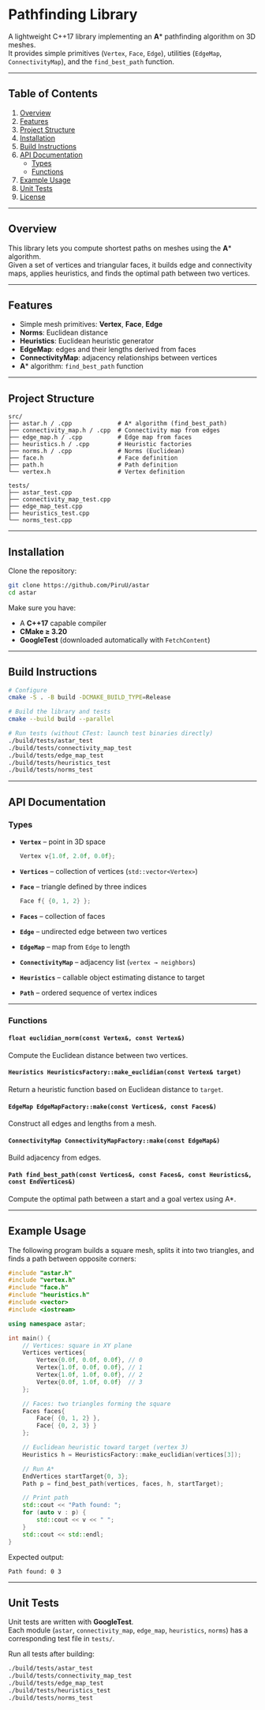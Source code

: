 # Pathfinding Library

A lightweight C++17 library implementing an **A*** pathfinding algorithm on 3D meshes.  
It provides simple primitives (`Vertex`, `Face`, `Edge`), utilities (`EdgeMap`, `ConnectivityMap`), and the `find_best_path` function.

---

## Table of Contents

1. [Overview](#overview)  
2. [Features](#features)  
3. [Project Structure](#project-structure)  
4. [Installation](#installation)  
5. [Build Instructions](#build-instructions)  
6. [API Documentation](#api-documentation)  
   - [Types](#types)  
   - [Functions](#functions)  
7. [Example Usage](#example-usage)  
8. [Unit Tests](#unit-tests)  
9. [License](#license)  

---

## Overview

This library lets you compute shortest paths on meshes using the **A*** algorithm.  
Given a set of vertices and triangular faces, it builds edge and connectivity maps, applies heuristics, and finds the optimal path between two vertices.

---

## Features

- Simple mesh primitives: **Vertex**, **Face**, **Edge**  
- **Norms**: Euclidean distance  
- **Heuristics**: Euclidean heuristic generator  
- **EdgeMap**: edges and their lengths derived from faces  
- **ConnectivityMap**: adjacency relationships between vertices  
- **A*** algorithm: `find_best_path` function  

---

## Project Structure

```
src/
├── astar.h / .cpp             # A* algorithm (find_best_path)
├── connectivity_map.h / .cpp  # Connectivity map from edges
├── edge_map.h / .cpp          # Edge map from faces
├── heuristics.h / .cpp        # Heuristic factories
├── norms.h / .cpp             # Norms (Euclidean)
├── face.h                     # Face definition
├── path.h                     # Path definition
└── vertex.h                   # Vertex definition

tests/
├── astar_test.cpp
├── connectivity_map_test.cpp
├── edge_map_test.cpp
├── heuristics_test.cpp
└── norms_test.cpp
```

---

## Installation

Clone the repository:

```bash
git clone https://github.com/PiruU/astar
cd astar
```

Make sure you have:  
- A **C++17** capable compiler  
- **CMake ≥ 3.20**  
- **GoogleTest** (downloaded automatically with `FetchContent`)  

---

## Build Instructions

```bash
# Configure
cmake -S . -B build -DCMAKE_BUILD_TYPE=Release

# Build the library and tests
cmake --build build --parallel

# Run tests (without CTest: launch test binaries directly)
./build/tests/astar_test
./build/tests/connectivity_map_test
./build/tests/edge_map_test
./build/tests/heuristics_test
./build/tests/norms_test
```

---

## API Documentation

### Types

- **`Vertex`** – point in 3D space  
  ```cpp
  Vertex v{1.0f, 2.0f, 0.0f};
  ```

- **`Vertices`** – collection of vertices (`std::vector<Vertex>`)

- **`Face`** – triangle defined by three indices  
  ```cpp
  Face f{ {0, 1, 2} };
  ```

- **`Faces`** – collection of faces

- **`Edge`** – undirected edge between two vertices

- **`EdgeMap`** – map from `Edge` to length

- **`ConnectivityMap`** – adjacency list (`vertex → neighbors`)

- **`Heuristics`** – callable object estimating distance to target

- **`Path`** – ordered sequence of vertex indices

---

### Functions

#### `float euclidian_norm(const Vertex&, const Vertex&)`
Compute the Euclidean distance between two vertices.

#### `Heuristics HeuristicsFactory::make_euclidian(const Vertex& target)`
Return a heuristic function based on Euclidean distance to `target`.

#### `EdgeMap EdgeMapFactory::make(const Vertices&, const Faces&)`
Construct all edges and lengths from a mesh.

#### `ConnectivityMap ConnectivityMapFactory::make(const EdgeMap&)`
Build adjacency from edges.

#### `Path find_best_path(const Vertices&, const Faces&, const Heuristics&, const EndVertices&)`
Compute the optimal path between a start and a goal vertex using A*.

---

## Example Usage

The following program builds a square mesh, splits it into two triangles, and finds a path between opposite corners:

```cpp
#include "astar.h"
#include "vertex.h"
#include "face.h"
#include "heuristics.h"
#include <vector>
#include <iostream>

using namespace astar;

int main() {
    // Vertices: square in XY plane
    Vertices vertices{
        Vertex{0.0f, 0.0f, 0.0f}, // 0
        Vertex{1.0f, 0.0f, 0.0f}, // 1
        Vertex{1.0f, 1.0f, 0.0f}, // 2
        Vertex{0.0f, 1.0f, 0.0f}  // 3
    };

    // Faces: two triangles forming the square
    Faces faces{
        Face{ {0, 1, 2} },
        Face{ {0, 2, 3} }
    };

    // Euclidean heuristic toward target (vertex 3)
    Heuristics h = HeuristicsFactory::make_euclidian(vertices[3]);

    // Run A*
    EndVertices startTarget{0, 3};
    Path p = find_best_path(vertices, faces, h, startTarget);

    // Print path
    std::cout << "Path found: ";
    for (auto v : p) {
        std::cout << v << " ";
    }
    std::cout << std::endl;
}
```

Expected output:

```
Path found: 0 3
```

---

## Unit Tests

Unit tests are written with **GoogleTest**.  
Each module (`astar`, `connectivity_map`, `edge_map`, `heuristics`, `norms`) has a corresponding test file in `tests/`.

Run all tests after building:

```bash
./build/tests/astar_test
./build/tests/connectivity_map_test
./build/tests/edge_map_test
./build/tests/heuristics_test
./build/tests/norms_test
```